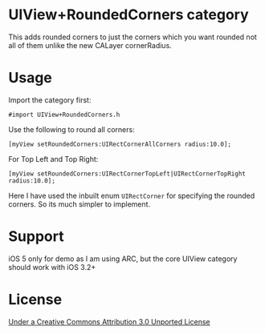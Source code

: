 UIView+RoundedCorners category
================
This adds rounded corners to just the corners which you want rounded not all of them unlike the new CALayer cornerRadius.

Usage
================
Import the category first:

`#import UIView+RoundedCorners.h`

Use the following to round all corners:

`[myView setRoundedCorners:UIRectCornerAllCorners radius:10.0];`

For Top Left and Top Right:

`[myView setRoundedCorners:UIRectCornerTopLeft|UIRectCornerTopRight radius:10.0];`

Here I have used the inbuilt enum `UIRectCorner` for specifying the rounded corners. So its much simpler to implement.

Support
================
iOS 5 only for demo as I am using ARC, but the core UIView category should work with iOS 3.2+

License
================
[Under a Creative Commons Attribution 3.0 Unported License](http://creativecommons.org/licenses/by/3.0/)